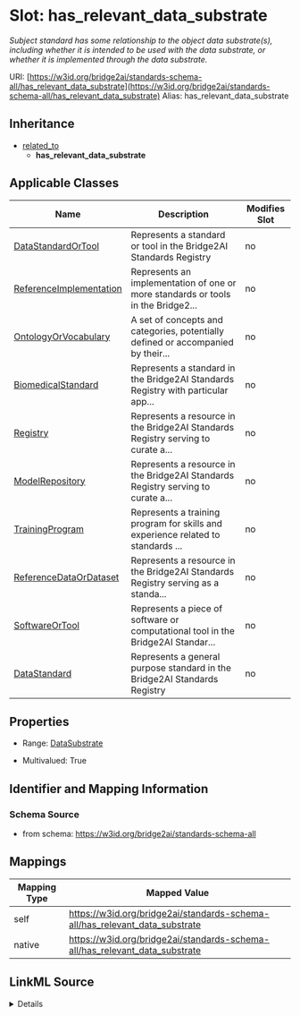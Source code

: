 

# Slot: has_relevant_data_substrate 


_Subject standard has some relationship to the object data substrate(s), including whether it is intended to be used with the data substrate, or whether it is implemented through the data substrate._





URI: [https://w3id.org/bridge2ai/standards-schema-all/has_relevant_data_substrate](https://w3id.org/bridge2ai/standards-schema-all/has_relevant_data_substrate)
Alias: has_relevant_data_substrate


## Inheritance

* [related_to](related_to.md)
    * **has_relevant_data_substrate**






## Applicable Classes

| Name | Description | Modifies Slot |
| --- | --- | --- |
| [DataStandardOrTool](DataStandardOrTool.md) | Represents a standard or tool in the Bridge2AI Standards Registry |  no  |
| [ReferenceImplementation](ReferenceImplementation.md) | Represents an implementation of one or more standards or tools in the Bridge2... |  no  |
| [OntologyOrVocabulary](OntologyOrVocabulary.md) | A set of concepts and categories, potentially defined or accompanied by their... |  no  |
| [BiomedicalStandard](BiomedicalStandard.md) | Represents a standard in the Bridge2AI Standards Registry with particular app... |  no  |
| [Registry](Registry.md) | Represents a resource in the Bridge2AI Standards Registry serving to curate a... |  no  |
| [ModelRepository](ModelRepository.md) | Represents a resource in the Bridge2AI Standards Registry serving to curate a... |  no  |
| [TrainingProgram](TrainingProgram.md) | Represents a training program for skills and experience related to standards ... |  no  |
| [ReferenceDataOrDataset](ReferenceDataOrDataset.md) | Represents a resource in the Bridge2AI Standards Registry serving as a standa... |  no  |
| [SoftwareOrTool](SoftwareOrTool.md) | Represents a piece of software or computational tool in the Bridge2AI Standar... |  no  |
| [DataStandard](DataStandard.md) | Represents a general purpose standard in the Bridge2AI Standards Registry |  no  |







## Properties

* Range: [DataSubstrate](DataSubstrate.md)

* Multivalued: True





## Identifier and Mapping Information







### Schema Source


* from schema: https://w3id.org/bridge2ai/standards-schema-all




## Mappings

| Mapping Type | Mapped Value |
| ---  | ---  |
| self | https://w3id.org/bridge2ai/standards-schema-all/has_relevant_data_substrate |
| native | https://w3id.org/bridge2ai/standards-schema-all/has_relevant_data_substrate |




## LinkML Source

<details>
```yaml
name: has_relevant_data_substrate
description: Subject standard has some relationship to the object data substrate(s),
  including whether it is intended to be used with the data substrate, or whether
  it is implemented through the data substrate.
from_schema: https://w3id.org/bridge2ai/standards-schema-all
rank: 1000
is_a: related_to
domain: DataStandardOrTool
inherited: true
alias: has_relevant_data_substrate
domain_of:
- DataStandardOrTool
range: DataSubstrate
multivalued: true

```
</details>